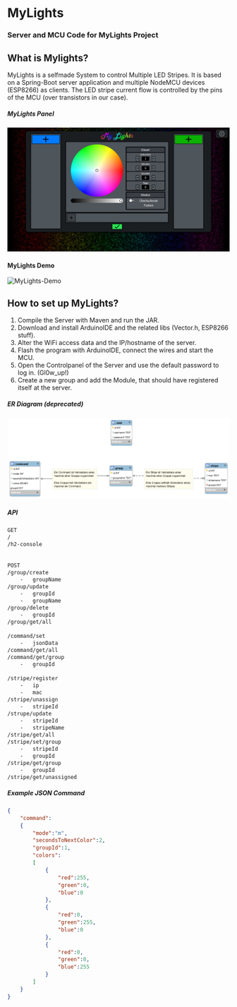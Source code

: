 # MyLights
### Server and MCU Code for MyLights Project

## What is Mylights?
MyLights is a selfmade System to control Multiple LED Stripes.
It is based on a Spring-Boot server application and multiple NodeMCU devices (ESP8266) as clients.
The LED stripe current flow is controlled by the pins of the MCU (over transistors in our case).

##### MyLights Panel
![MyLights-Panel](info/MyLights-Panel.jpg)

#### MyLights Demo
![MyLights-Demo](info/MyLights-Demo.gif)

## How to set up MyLights?
1. Compile the Server with Maven and run the JAR.
2. Download and install ArduinoIDE and the related libs (Vector.h, ESP8266 stuff).
3. Alter the WiFi access data and the IP/hostname of the server.
4. Flash the program with ArduinoIDE, connect the wires and start the MCU.
5. Open the Controlpanel of the Server and use the default password to log in. (Gl0w_up!)
6. Create a new group and add the Module, that should have registered itself at the server.


##### ER Diagram (deprecated)
![DB Architecture](info/architektur.png)

##### API
```
GET
/
/h2-console


POST
/group/create
    -   groupName
/group/update
    -   groupId
    -   groupName
/group/delete
    -   groupId
/group/get/all

/command/set
    -   jsonData
/command/get/all
/command/get/group
    -   groupId

/stripe/register
    -   ip
    -   mac
/stripe/unassign
    -   stripeId
/strupe/update
    -   stripeId
    -   stripeName
/stripe/get/all
/stripe/set/group
    -   stripeId
    -   groupId
/stripe/get/group
    -   groupId
/stripe/get/unassigned
```


##### Example JSON Command
````json
{
	"command":
	{
		"mode":"m",
		"secondsToNextColor":2,
		"groupId":1,
		"colors":
		[
			{
				"red":255,
				"green":0,
				"blue":0
			},
			{
				"red":0,
				"green":255,
				"blue":0
			},
			{
				"red":0,
				"green":0,
				"blue":255
			}
		]
	}
}
````